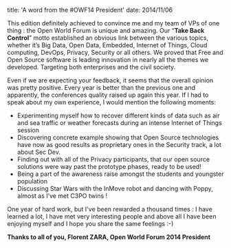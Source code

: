 title: 'A word from the #OWF14 President'
date: 2014/11/06


This edition definitely achieved to convince me and my team of VPs of one thing : the Open World Forum is unique and amazing. Our “**Take Back Control**” motto established an obvious link between the various topics, whether  it’s Big Data, Open Data, Embedded, Internet of Things, Cloud computing, DevOps, Privacy, Security or all others. We proved that Free and Open Source software is leading innovation in nearly all the themes we developed. Targeting both enterprises and the civil society.


Even if we are expecting your feedback, it seems that the overall opinion was pretty positive. Every year is better than the previous one and apparently, the conferences quality raised up again this year. If I had to speak about my own experience, I would mention the following moments:

- Experimenting myself how to recover different kinds of data such as air and sea traffic or weather forecasts during an intense Internet of Things session
- Discovering concrete example showing that Open Source technologies have now as good results as proprietary ones in the Security track, a lot about Sec Dev.
- Finding out with all of the Privacy participants, that our open source solutions were way past the prototype phases, ready to be used!
- Being a part of the awareness raise amongst the students and youngster population
- Discussing Star Wars with the InMove robot and dancing with Poppy, almost as I’ve met C3PO twins !


One year of hard work, but I've been rewarded a thousand times : I have learned a lot, I have met very interesting people and above all I have been enjoying myself and I hope you share the same feelings :-)


**Thanks to all of you,
Florent ZARA, Open World Forum 2014 President**

